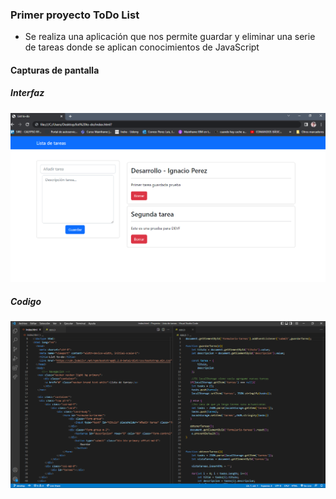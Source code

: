 ### Primer proyecto ToDo List

- Se realiza una aplicación que nos permite guardar y eliminar una serie de tareas donde se aplican conocimientos de JavaScript

#### Capturas de pantalla

##### Interfaz

![](https://github.com/JosephBrok/cumputer-science/blob/develop/Proyecto%20-%20Lista%20de%20tareas/img/evidence.png?raw=true)


##### Codigo

![](https://github.com/JosephBrok/cumputer-science/blob/develop/Proyecto%20-%20Lista%20de%20tareas/img/evidence%20two.png?raw=true)
